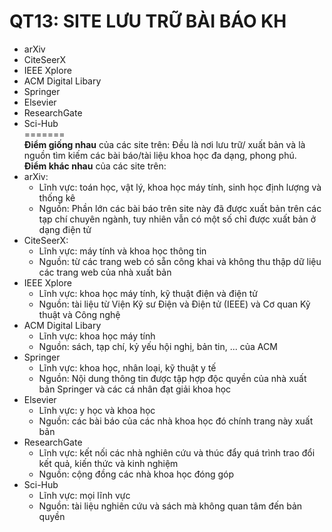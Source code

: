QT13: SITE LƯU TRỮ BÀI BÁO KH
=======
- arXiv
- CiteSeerX
- IEEE Xplore
- ACM Digital Libary
- Springer
- Elsevier
- ResearchGate
- Sci-Hub  
=======  
**Điểm giống nhau** của các site trên: Đều là nơi lưu trữ/ xuất bản và là nguồn tìm kiếm các bài báo/tài liệu khoa học đa dạng, phong phú.  
**Điểm khác nhau** của các site trên:  
- arXiv:  
  - Lĩnh vực: toán học, vật lý, khoa học máy tính, sinh học định lượng và thống kê  
  - Nguồn: Phần lớn các bài báo trên site này đã được xuất bản trên các tạp chí chuyên ngành, tuy nhiên vẫn có một số chỉ được xuất bản ở dạng điện tử  
- CiteSeerX:  
  - Lĩnh vực: máy tính và khoa học thông tin  
  - Nguồn: từ các trang web có sẵn công khai và không thu thập dữ liệu các trang web của nhà xuất bản  
- IEEE Xplore
  - Lĩnh vực: khoa học máy tính, kỹ thuật điện và điện tử  
  - Nguồn: tài liệu từ Viện Kỹ sư Điện và Điện tử (IEEE) và Cơ quan Kỹ thuật và Công nghệ  
- ACM Digital Libary
  - Lĩnh vực: khoa học máy tính   
  - Nguồn: sách, tạp chí, kỷ yếu hội nghị, bản tin, ... của ACM  
- Springer
  - Lĩnh vực: khoa học, nhân loại, kỹ thuật y tế  
  - Nguồn: Nội dung thông tin được tập hợp độc quyền của nhà xuất bản Springer và các cá nhân đạt giải khoa học  
- Elsevier
  - Lĩnh vực: y học và khoa học  
  - Nguồn: các bài báo của các nhà khoa học đó chính trang này xuất bản  
- ResearchGate
  - Lĩnh vực: kết nối các nhà nghiên cứu và thúc đẩy quá trình trao đổi kết quả, kiến thức và kinh nghiệm  
  - Nguồn: cộng đồng các nhà khoa học đóng góp  
- Sci-Hub  
  - Lĩnh vực: mọi lĩnh vực  
  - Nguồn: tài liệu nghiên cứu và sách mà không quan tâm đến bản quyền    
